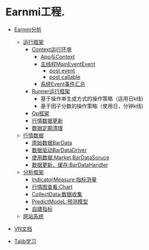 # Earnmi工程.

* [Earnmi分析](earnmi_docs/README.md)
    * [运行框架]()
        * [Context运行环境](earnmi_docs/book/context.md)
            * [App与Context](earnmi_docs/book/context.md#app)
            * [主线程MainEventEvent](earnmi_docs/book/context.md#MainEventEvent)
                *   [post event](earnmi_docs/book/context.md#post_event)
                *   [post callable](earnmi_docs/book/context.md#post_callable)
            * [系统Event事件汇总](earnmi_docs/book/context.md#event)
        * [Runner运行框架](earnmi_docs/book/Runner运行框架.md)
            * 基于操作单生成方式的操作策略（适用日k线)
            * 基于因子分数的操作策略（使用日，分钟k线)
        * [Op框架](earnmi_docs/book/op_project.md)
        * [行情数据更新]()
        * [数据定期清理]()
    * [行情数据](earnmi_docs/book/数据源.md)
        * [原始数据BarData](earnmi_docs/book/数据源.md#BarData)
        * [数据驱动BarDataDriver](earnmi_docs/book/数据源.md#BarDataDriver)
        * [使用数据:Market,BarDataSoruce](earnmi_docs/book/数据源.md#Market)
        * [数据更新、缓存:BarDataHandler]()
    * [分析框架]()
        * [IndicatorMeasure:指标测量](earnmi_docs/book/指标测量.md)
        * [行情图查看:Chart]()
        * [CollectData:数据收集]()
        * [PredictModeL:预测模型]()
        * [自建指标](earnmi_docs/book/自建指标.md)
    * [网站系统]()
        
     
* [VN文档](README.md)
* [Talib学习](earnmi_docs/Talib学习.md)
